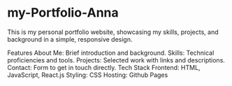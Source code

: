# my-Portfolio-Anna
This is my personal portfolio website, showcasing my skills, projects, and background in a simple, responsive design.

Features
About Me: Brief introduction and background.
Skills: Technical proficiencies and tools.
Projects: Selected work with links and descriptions.
Contact: Form to get in touch directly.
Tech Stack
Frontend: HTML, JavaScript, React.js
Styling: CSS
Hosting: Github Pages
